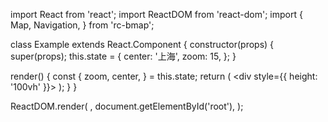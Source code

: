 import React from 'react';
import ReactDOM from 'react-dom';
import {
  Map,
  Navigation,
} from 'rc-bmap';

class Example extends React.Component {
  constructor(props) {
    super(props);
    this.state = {
      center: '上海',
      zoom: 15,
    };
  }

  render() {
    const {
      zoom, center,
    } = this.state;
    return (
      <div style={{ height: '100vh' }}>
        <Map
          ak="dbLUj1nQTvDvKXkov5fhnH5HIE88RUEO"
          center={center}
          zoom={zoom}
        >
          <Navigation />
        </Map>
      </div>
    );
  }
}

ReactDOM.render(
  <Example />,
  document.getElementById('root'),
);
